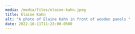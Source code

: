 ```yaml
---
media: /media/files/elaine-kahn.jpeg
title: Elaine Kahn
alt: "A photo of Elaine Kahn in front of wooden panels "
date: 2022-10-11T11:23:00-0500
---
```

